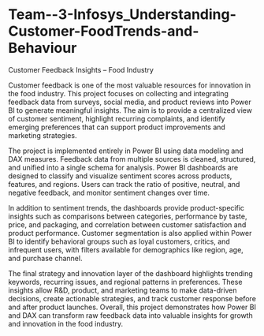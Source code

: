 # Team--3-Infosys_Understanding-Customer-FoodTrends-and-Behaviour
Customer Feedback Insights – Food Industry

Customer feedback is one of the most valuable resources for innovation in the food industry. This project focuses on collecting and integrating feedback data from surveys, social media, and product reviews into Power BI to generate meaningful insights. The aim is to provide a centralized view of customer sentiment, highlight recurring complaints, and identify emerging preferences that can support product improvements and marketing strategies.

The project is implemented entirely in Power BI using data modeling and DAX measures. Feedback data from multiple sources is cleaned, structured, and unified into a single schema for analysis. Power BI dashboards are designed to classify and visualize sentiment scores across products, features, and regions. Users can track the ratio of positive, neutral, and negative feedback, and monitor sentiment changes over time.

In addition to sentiment trends, the dashboards provide product-specific insights such as comparisons between categories, performance by taste, price, and packaging, and correlation between customer satisfaction and product performance. Customer segmentation is also applied within Power BI to identify behavioral groups such as loyal customers, critics, and infrequent users, with filters available for demographics like region, age, and purchase channel.

The final strategy and innovation layer of the dashboard highlights trending keywords, recurring issues, and regional patterns in preferences. These insights allow R&D, product, and marketing teams to make data-driven decisions, create actionable strategies, and track customer response before and after product launches. Overall, this project demonstrates how Power BI and DAX can transform raw feedback data into valuable insights for growth and innovation in the food industry.
